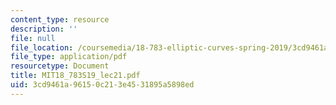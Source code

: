 ```yaml
---
content_type: resource
description: ''
file: null
file_location: /coursemedia/18-783-elliptic-curves-spring-2019/3cd9461a96150c213e4531895a5898ed_MIT18_783S19_lec21.pdf
file_type: application/pdf
resourcetype: Document
title: MIT18_783S19_lec21.pdf
uid: 3cd9461a-9615-0c21-3e45-31895a5898ed
---
```

